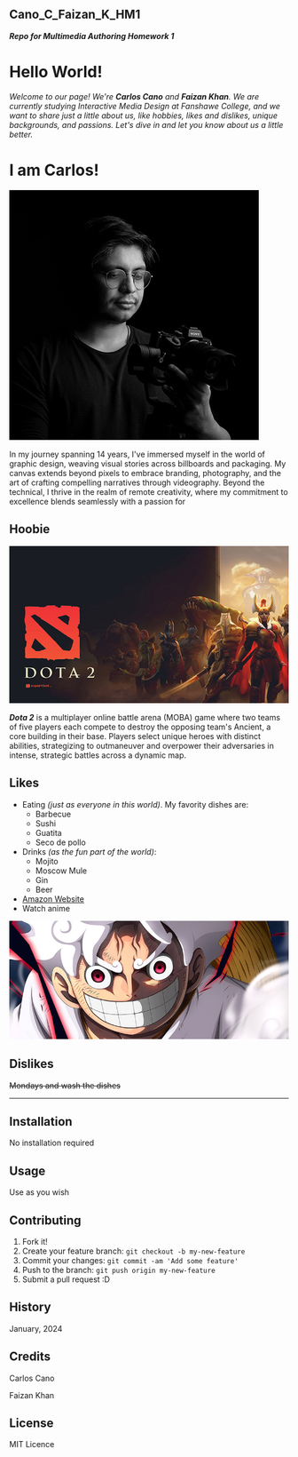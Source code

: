 ## **Cano_C_Faizan_K_HM1**
***Repo for Multimedia Authoring Homework 1***

# Hello World!

*Welcome to our page! We're **Carlos Cano** and **Faizan Khan**. We are currently studying Interactive Media Design at Fanshawe College, and we want to share just a little about us, like hobbies, likes and dislikes, unique backgrounds, and passions.
Let's dive in and let you know about us a little better.*

# I am Carlos!

![Carlos Cano](images/carlos_pic.jpg)

In my journey spanning 14 years, I've immersed myself in the world of graphic design, weaving visual stories across billboards and packaging. My canvas extends beyond pixels to embrace branding, photography, and the art of crafting compelling narratives through videography. Beyond the technical, I thrive in the realm of remote creativity, where my commitment to excellence blends seamlessly with a passion for 

## Hoobie

![Dota 2](images/dota2.jpg)

***Dota 2*** is a multiplayer online battle arena (MOBA) game where two teams of five players each compete to destroy the opposing team's Ancient, a core building in their base. Players select unique heroes with distinct abilities, strategizing to outmaneuver and overpower their adversaries in intense, strategic battles across a dynamic map.

## Likes
- Eating *(just as everyone in this world)*. My favority dishes are:
  - Barbecue
  - Sushi
  - Guatita
  - Seco de pollo
- Drinks *(as the fun part of the world)*:
  - Mojito
  - Moscow Mule
  - Gin
  - Beer
- [Amazon Website](http://www.amazon.ca)
- Watch anime

![Luffy](images/luffy.jpg)

## Dislikes

~~Mondays and wash the dishes~~

<!-- Start here with your info -->


___
## Installation
No installation required
## Usage
Use as you wish
## Contributing
1. Fork it!
2. Create your feature branch: `git checkout -b my-new-feature`
3. Commit your changes: `git commit -am 'Add some feature'`
4. Push to the branch: `git push origin my-new-feature`
5. Submit a pull request :D
## History
January, 2024
## Credits
Carlos Cano

Faizan Khan
## License
MIT Licence